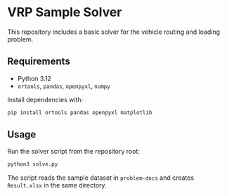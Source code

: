 # VRP Sample Solver

This repository includes a basic solver for the vehicle routing and loading problem.

## Requirements

- Python 3.12
- `ortools`, `pandas`, `openpyxl`, `numpy`

Install dependencies with:

```bash
pip install ortools pandas openpyxl matplotlib
```

## Usage

Run the solver script from the repository root:

```bash
python3 solve.py
```

The script reads the sample dataset in `problem-docs` and creates `Result.xlsx` in the same directory.
